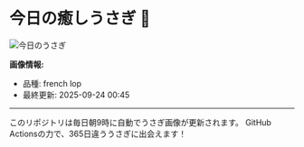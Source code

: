 # 今日の癒しうさぎ 🐰

![今日のうさぎ](https://firebasestorage.googleapis.com/v0/b/rabbitdb-9370d.appspot.com/o/rabbits%2F7041347a?alt=media&token=903cc295-7efb-411d-9225-8dbb092ced74)

**画像情報:**
- 品種: french lop
- 最終更新: 2025-09-24 00:45

---

このリポジトリは毎日朝9時に自動でうさぎ画像が更新されます。
GitHub Actionsの力で、365日違ううさぎに出会えます！
